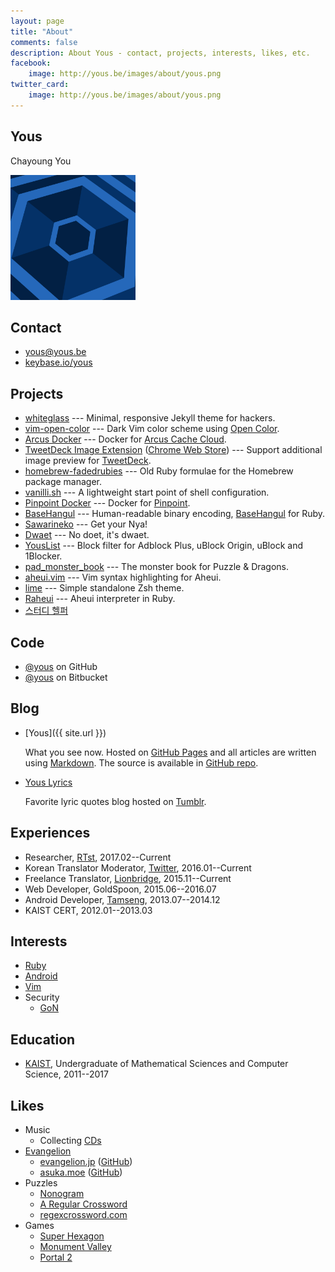 ```yaml
---
layout: page
title: "About"
comments: false
description: About Yous - contact, projects, interests, likes, etc.
facebook:
    image: http://yous.be/images/about/yous.png
twitter_card:
    image: http://yous.be/images/about/yous.png
---
```


## <a id="yous"></a>Yous

Chayoung You

<img src="/images/about/yous.png" alt="Yous" width="200px" height="200px" />

## <a id="contact"></a>Contact

- <yous@yous.be>
- [keybase.io/yous](https://keybase.io/yous)

## <a id="projects"></a>Projects

- [whiteglass](https://github.com/yous/whiteglass) --- Minimal, responsive Jekyll theme for hackers.
- [vim-open-color](https://github.com/yous/vim-open-color) --- Dark Vim color scheme using [Open Color](https://yeun.github.io/open-color/).
- [Arcus Docker](https://github.com/yous/arcus-docker) --- Docker for [Arcus Cache Cloud](https://github.com/naver/arcus).
- [TweetDeck Image Extension](https://github.com/yous/tweetdeck_image_extension) ([Chrome Web Store](https://chrome.google.com/webstore/detail/tweetdeck-image-extension/pnbmleebcgilngfaiijcijbogkeiglml)) --- Support additional image preview for [TweetDeck](https://tweetdeck.twitter.com).
- [homebrew-fadedrubies](https://github.com/yous/homebrew-fadedrubies) --- Old Ruby formulae for the Homebrew package manager.
- [vanilli.sh](https://github.com/yous/vanilli.sh) --- A lightweight start point of shell configuration.
- [Pinpoint Docker](https://github.com/yous/pinpoint-docker) --- Docker for [Pinpoint](https://github.com/naver/pinpoint).
- [BaseHangul](https://github.com/yous/basehangul) --- Human-readable binary encoding, [BaseHangul](https://basehangul.github.io) for Ruby.
- [Sawarineko](https://github.com/yous/sawarineko) --- Get your Nya!
- [Dwaet](https://github.com/yous/dwaet) --- No doet, it's dwaet.
- [YousList](https://github.com/yous/YousList) --- Block filter for Adblock Plus, uBlock Origin, uBlock and 1Blocker.
- [pad_monster_book](https://github.com/yous/pad_monster_book) --- The monster book for Puzzle & Dragons.
- [aheui.vim](https://github.com/yous/aheui.vim) --- Vim syntax highlighting for Aheui.
- [lime](https://github.com/yous/lime) --- Simple standalone Zsh theme.
- [Raheui](https://github.com/yous/raheui) --- Aheui interpreter in Ruby.
- [스터디 헬퍼](https://play.google.com/store/apps/details?id=kr.co.tamseng.StudyHelper)

## <a id="code"></a>Code

- [@yous](https://github.com/yous) on GitHub
- [@yous](https://bitbucket.org/yous) on Bitbucket

## <a id="blog"></a>Blog

- [Yous]({{ site.url }})

    What you see now. Hosted on [GitHub Pages](https://pages.github.com) and all
    articles are written using
    [Markdown](http://daringfireball.net/projects/markdown/). The source is
    available in [GitHub repo](https://github.com/yous/yous.github.io).

- [Yous Lyrics](http://lyrics.yous.be)

    Favorite lyric quotes blog hosted on [Tumblr](https://www.tumblr.com).

## <a id="experiences"></a>Experiences

- Researcher, [RTst](http://rtst.co.kr), 2017.02--Current
- Korean Translator Moderator, [Twitter](https://twitter.com), 2016.01--Current
- Freelance Translator, [Lionbridge](http://www.lionbridge.com), 2015.11--Current
- Web Developer, GoldSpoon, 2015.06--2016.07
- Android Developer, [Tamseng](http://tamseng.co.kr), 2013.07--2014.12
- KAIST CERT, 2012.01--2013.03

## <a id="interests"></a>Interests

- [Ruby](https://www.ruby-lang.org)
- [Android](http://www.android.com)
- [Vim](http://www.vim.org)
- Security
    - [GoN](http://gon.kaist.ac.kr)

## <a id="education"></a>Education

- [KAIST](http://www.kaist.ac.kr), Undergraduate of Mathematical Sciences and Computer Science, 2011--2017

## <a id="likes"></a>Likes

- Music
    - Collecting [CDs](/about/cds/)
- [Evangelion](http://www.evangelion.co.jp)
    - [evangelion.jp](http://evangelion.jp) ([GitHub](https://github.com/yous/evangelion.jp))
    - [asuka.moe](http://asuka.moe) ([GitHub](https://github.com/yous/asuka.moe))
- Puzzles
    - [Nonogram](http://en.wikipedia.org/wiki/Nonogram)
    - [A Regular Crossword](http://web.mit.edu/puzzle/www/2013/coinheist.com/rubik/a_regular_crossword/index.html)
    - [regexcrossword.com](http://regexcrossword.com)
- Games
    - [Super Hexagon](http://superhexagon.com)
    - [Monument Valley](http://www.monumentvalleygame.com)
    - [Portal 2](http://www.thinkwithportals.com)
